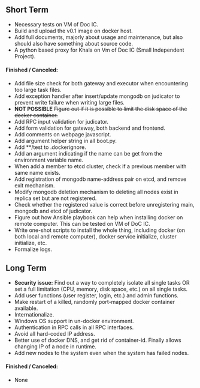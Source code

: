 ## Short Term
- Necessary tests on VM of Doc IC.
- Build and upload the v0.1 image on docker host.
- Add full documents, majorly about usage and maintenance, but also should also have something about source code.
- A python based proxy for Khala on Vm of Doc IC (Small Independent Project).

#### Finished / Canceled:
- Add file size check for both gateway and executor when encountering too large task files.
- Add exception handler after insert/update mongodb on judicator to prevent write failure when writing large files.
- <b>NOT POSSIBLE</b> <del>Figure out if it is possible to limit the disk space of the docker container.</del>
- Add RPC input validation for judicator.
- Add form validation for gateway, both backend and frontend.
- Add comments on webpage javascript.
- Add argument helper string in all boot.py.
- Add **/test to .dockerignore.
- Add an argument indicating if the name can be get from the environment variable name.
- When add a member to etcd cluster, check if a previous member with same name exists.
- Add registration of mongodb name-address pair on etcd, and remove exit mechanism.
- Modify mongodb deletion mechanism to deleting all nodes exist in replica set but are not registered.
- Check whether the registered value is correct before unregistering main, mongodb and etcd of judicator.
- Figure out how Ansible playbook can help when installing docker on remote computer.
This can be tested on VM of DoC IC.
- Write one-shot scripts to install the whole thing,
including docker (on both local and remote computer), docker service initialize, cluster initialize, etc.
- Formalize logs.

## Long Term
- <b>Security issue:</b> Find out a way to completely isolate all single tasks
OR
set a full limitation (CPU, memory, disk space, etc.) on all single tasks.
- Add user functions (user register, login, etc.) and admin functions.
- Make restart of a killed, randomly port-mapped docker container available.
- Internationalize.
- Windows OS support in un-docker environment.
- Authentication in RPC calls in all RPC interfaces.
- Avoid all hard-coded IP address.
- Better use of docker DNS, and get rid of container-id. Finally allows changing IP of a node in runtime.
- Add new nodes to the system even when the system has failed nodes.

#### Finished / Canceled:
- None